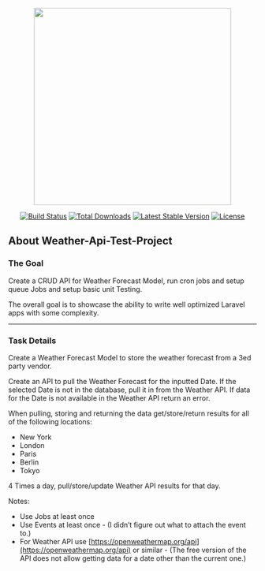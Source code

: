 <p align="center"><a href="https://laravel.com" target="_blank"><img src="https://raw.githubusercontent.com/laravel/art/master/logo-lockup/5%20SVG/2%20CMYK/1%20Full%20Color/laravel-logolockup-cmyk-red.svg" width="400"></a></p>

<p align="center">
<a href="https://travis-ci.org/laravel/framework"><img src="https://travis-ci.org/laravel/framework.svg" alt="Build Status"></a>
<a href="https://packagist.org/packages/laravel/framework"><img src="https://img.shields.io/packagist/dt/laravel/framework" alt="Total Downloads"></a>
<a href="https://packagist.org/packages/laravel/framework"><img src="https://img.shields.io/packagist/v/laravel/framework" alt="Latest Stable Version"></a>
<a href="https://packagist.org/packages/laravel/framework"><img src="https://img.shields.io/packagist/l/laravel/framework" alt="License"></a>
</p>

## About Weather-Api-Test-Project

### The Goal

Create a CRUD API for Weather Forecast Model, run cron jobs and setup queue Jobs and setup basic unit Testing.

The overall goal is to showcase the ability to write well optimized Laravel apps with some complexity.

---

### Task Details

Create a Weather Forecast Model to store the weather forecast from a 3ed party vendor.

Create an API to pull the Weather Forecast for the inputted Date.
If the selected Date is not in the database, pull it in from the Weather API.
If data for the Date is not available in the Weather API return an error.

When pulling, storing and returning the data get/store/return results for all of the following locations:

- New York
- London
- Paris
- Berlin
- Tokyo

4 Times a day,  pull/store/update Weather API results for that day.

Notes:

- Use Jobs at least once
- Use Events at least once - (I didn’t figure out what to attach the event to.)
- For Weather API use [https://openweathermap.org/api](https://openweathermap.org/api) or similar - (The free version of the API does not allow getting data for a date other than the current one.)
